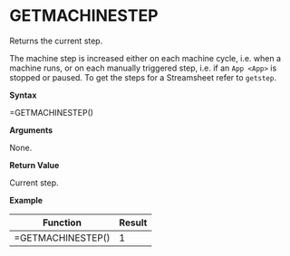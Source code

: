 # GETMACHINESTEP

Returns the current step.

The machine step is increased either on each machine cycle, i.e. when a
machine runs, or on each manually triggered step, i.e. if an `App <App>`
is stopped or paused. To get the steps for a Streamsheet refer to
`getstep`.

**Syntax**

=GETMACHINESTEP()

**Arguments**

None.

**Return Value**

Current step.

**Example**

| Function          | Result |
|-------------------|--------|
| =GETMACHINESTEP() | 1      |
